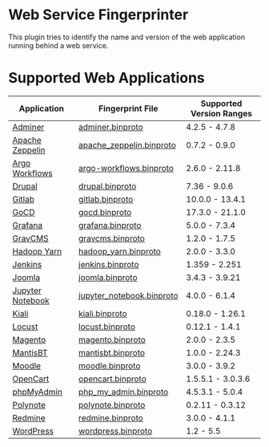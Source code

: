 # Web Service Fingerprinter

This plugin tries to identify the name and version of the web application
running behind a web service.

# Supported Web Applications

Application                                                                                  | Fingerprint File                                                                                                                                                                                   | Supported Version Ranges
-------------------------------------------------------------------------------------------- | -------------------------------------------------------------------------------------------------------------------------------------------------------------------------------------------------- | ------------------------
[Adminer](https://www.adminer.org/)                                                          | [adminer.binproto](https://github.com/google/tsunami-security-scanner-plugins/blob/master/google/fingerprinters/web/src/main/resources/fingerprinters/web/data/adminer.binproto)                   | 4.2.5 - 4.7.8
[Apache Zeppelin](https://zeppelin.apache.org/)                                              | [apache_zeppelin.binproto](https://github.com/google/tsunami-security-scanner-plugins/blob/master/google/fingerprinters/web/src/main/resources/fingerprinters/web/data/apache_zeppelin.binproto)   | 0.7.2 - 0.9.0
[Argo Workflows](https://argoproj.github.io/projects/argo)                                   | [argo-workflows.binproto](https://github.com/google/tsunami-security-scanner-plugins/blob/master/google/fingerprinters/web/src/main/resources/fingerprinters/web/data/argo-workflows.binproto)     | 2.6.0 - 2.11.8
[Drupal](https://www.drupal.org/)                                                            | [drupal.binproto](https://github.com/google/tsunami-security-scanner-plugins/blob/master/google/fingerprinters/web/src/main/resources/fingerprinters/web/data/drupal.binproto)                     | 7.36 - 9.0.6
[Gitlab](https://gitlab.com/gitlab-org/gitlab)                                               | [gitlab.binproto](https://github.com/google/tsunami-security-scanner-plugins/blob/master/google/fingerprinters/web/src/main/resources/fingerprinters/web/data/gitlab.binproto)                     | 10.0.0 - 13.4.1
[GoCD](https://www.gocd.org/)                                                                | [gocd.binproto](https://github.com/google/tsunami-security-scanner-plugins/blob/master/google/fingerprinters/web/src/main/resources/fingerprinters/web/data/gocd.binproto)                         | 17.3.0 - 21.1.0
[Grafana](https://grafana.com/)                                                              | [grafana.binproto](https://github.com/google/tsunami-security-scanner-plugins/blob/master/google/fingerprinters/web/src/main/resources/fingerprinters/web/data/grafana.binproto)                   | 5.0.0 - 7.3.4
[GravCMS](https://getgrav.org/)                                                              | [gravcms.binproto](https://github.com/google/tsunami-security-scanner-plugins/blob/master/google/fingerprinters/web/src/main/resources/fingerprinters/web/data/gravcms.binproto)                   | 1.2.0 - 1.7.5
[Hadoop Yarn](https://hadoop.apache.org/docs/current/hadoop-yarn/hadoop-yarn-site/YARN.html) | [hadoop_yarn.binproto](https://github.com/google/tsunami-security-scanner-plugins/blob/master/google/fingerprinters/web/src/main/resources/fingerprinters/web/data/hadoop_yarn.binproto)           | 2.0.0 - 3.3.0
[Jenkins](https://www.jenkins.io/)                                                           | [jenkins.binproto](https://github.com/google/tsunami-security-scanner-plugins/blob/master/google/fingerprinters/web/src/main/resources/fingerprinters/web/data/jenkins.binproto)                   | 1.359 - 2.251
[Joomla](https://www.joomla.org/)                                                            | [joomla.binproto](https://github.com/google/tsunami-security-scanner-plugins/blob/master/google/fingerprinters/web/src/main/resources/fingerprinters/web/data/joomla.binproto)                     | 3.4.3 - 3.9.21
[Jupyter Notebook](https://jupyter.org/)                                                     | [jupyter_notebook.binproto](https://github.com/google/tsunami-security-scanner-plugins/blob/master/google/fingerprinters/web/src/main/resources/fingerprinters/web/data/jupyter_notebook.binproto) | 4.0.0 - 6.1.4
[Kiali](https://kiali.io/)                                                                   | [kiali.binproto](https://github.com/google/tsunami-security-scanner-plugins/blob/master/google/fingerprinters/web/src/main/resources/fingerprinters/web/data/kiali.binproto)                       | 0.18.0 - 1.26.1
[Locust](https://locust.io/)                                                                 | [locust.binproto](https://github.com/google/tsunami-security-scanner-plugins/blob/master/google/fingerprinters/web/src/main/resources/fingerprinters/web/data/locust.binproto)                     | 0.12.1 - 1.4.1
[Magento](https://magento.com/)                                                              | [magento.binproto](https://github.com/google/tsunami-security-scanner-plugins/blob/master/google/fingerprinters/web/src/main/resources/fingerprinters/web/data/magento.binproto)                   | 2.0.0 - 2.3.5
[MantisBT](https://www.mantisbt.org/)                                                        | [mantisbt.binproto](https://github.com/google/tsunami-security-scanner-plugins/blob/master/google/fingerprinters/web/src/main/resources/fingerprinters/web/data/mantisbt.binproto)                 | 1.0.0 - 2.24.3
[Moodle](https://moodle.org/)                                                                | [moodle.binproto](https://github.com/google/tsunami-security-scanner-plugins/blob/master/google/fingerprinters/web/src/main/resources/fingerprinters/web/data/moodle.binproto)                     | 3.0.0 - 3.9.2
[OpenCart](https://www.opencart.com/)                                                        | [opencart.binproto](https://github.com/google/tsunami-security-scanner-plugins/blob/master/google/fingerprinters/web/src/main/resources/fingerprinters/web/data/opencart.binproto)                 | 1.5.5.1 - 3.0.3.6
[phpMyAdmin](https://www.phpmyadmin.net/)                                                    | [php_my_admin.binproto](https://github.com/google/tsunami-security-scanner-plugins/blob/master/google/fingerprinters/web/src/main/resources/fingerprinters/web/data/php_my_admin.binproto)         | 4.5.3.1 - 5.0.4
[Polynote](https://polynote.org/)                                                            | [polynote.binproto](https://github.com/google/tsunami-security-scanner-plugins/blob/master/google/fingerprinters/web/src/main/resources/fingerprinters/web/data/polynote.binproto)                 | 0.2.11 - 0.3.12
[Redmine](https://www.redmine.org/)                                                          | [redmine.binproto](https://github.com/google/tsunami-security-scanner-plugins/blob/master/google/fingerprinters/web/src/main/resources/fingerprinters/web/data/redmine.binproto)                   | 3.0.0 - 4.1.1
[WordPress](https://wordpress.com/)                                                          | [wordpress.binproto](https://github.com/google/tsunami-security-scanner-plugins/blob/master/google/fingerprinters/web/src/main/resources/fingerprinters/web/data/wordpress.binproto)               | 1.2 - 5.5
